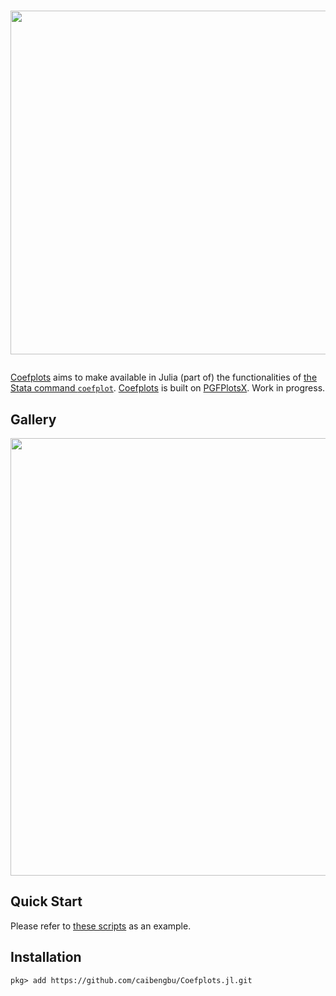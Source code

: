 <h1>
  <p align="center">
    <img width="550" src="https://raw.githubusercontent.com/caibengbu/Coefplots.jl/main/assets/logo.svg">
  </p>
</h1>


[Coefplots](https://github.com/caibengbu/Coefplots.jl) aims to make available in Julia (part of) the functionalities of [the Stata command `coefplot`](http://repec.sowi.unibe.ch/stata/coefplot/getting-started.html). [Coefplots](https://github.com/caibengbu/Coefplots.jl) is built on [PGFPlotsX](https://github.com/KristofferC/PGFPlotsX.jl/tree/ada03510396af592e05b2e382a0c12ce37ee3cc8). Work in progress.

## Gallery
<p align="center">
  <img width="700" src="https://raw.githubusercontent.com/caibengbu/Coefplots.jl/main/assets/esplot.svg">
</p>

## Quick Start

Please refer to [these scripts](test/) as an example.

## Installation
```
pkg> add https://github.com/caibengbu/Coefplots.jl.git
```

